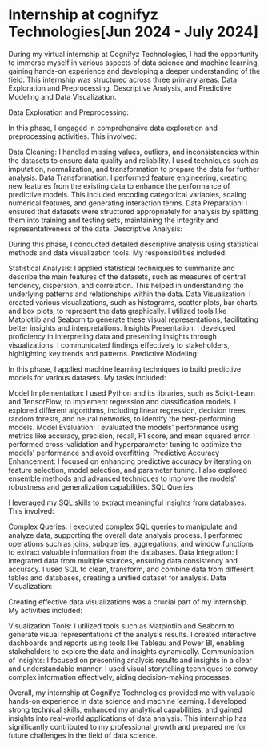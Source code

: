 # Internship at cognifyz Technologies[Jun 2024 - July 2024]
During my virtual internship at Cognifyz Technologies, I had the opportunity to immerse myself in various aspects of data science and machine learning, gaining hands-on experience and developing a deeper understanding of the field. This internship was structured across three primary areas: Data Exploration and Preprocessing, Descriptive Analysis, and Predictive Modeling and Data Visualization.

Data Exploration and Preprocessing:

In this phase, I engaged in comprehensive data exploration and preprocessing activities. This involved:

Data Cleaning: I handled missing values, outliers, and inconsistencies within the datasets to ensure data quality and reliability. I used techniques such as imputation, normalization, and transformation to prepare the data for further analysis.
Data Transformation: I performed feature engineering, creating new features from the existing data to enhance the performance of predictive models. This included encoding categorical variables, scaling numerical features, and generating interaction terms.
Data Preparation: I ensured that datasets were structured appropriately for analysis by splitting them into training and testing sets, maintaining the integrity and representativeness of the data.
Descriptive Analysis:

During this phase, I conducted detailed descriptive analysis using statistical methods and data visualization tools. My responsibilities included:

Statistical Analysis: I applied statistical techniques to summarize and describe the main features of the datasets, such as measures of central tendency, dispersion, and correlation. This helped in understanding the underlying patterns and relationships within the data.
Data Visualization: I created various visualizations, such as histograms, scatter plots, bar charts, and box plots, to represent the data graphically. I utilized tools like Matplotlib and Seaborn to generate these visual representations, facilitating better insights and interpretations.
Insights Presentation: I developed proficiency in interpreting data and presenting insights through visualizations. I communicated findings effectively to stakeholders, highlighting key trends and patterns.
Predictive Modeling:

In this phase, I applied machine learning techniques to build predictive models for various datasets. My tasks included:

Model Implementation: I used Python and its libraries, such as Scikit-Learn and TensorFlow, to implement regression and classification models. I explored different algorithms, including linear regression, decision trees, random forests, and neural networks, to identify the best-performing models.
Model Evaluation: I evaluated the models' performance using metrics like accuracy, precision, recall, F1 score, and mean squared error. I performed cross-validation and hyperparameter tuning to optimize the models' performance and avoid overfitting.
Predictive Accuracy Enhancement: I focused on enhancing predictive accuracy by iterating on feature selection, model selection, and parameter tuning. I also explored ensemble methods and advanced techniques to improve the models' robustness and generalization capabilities.
SQL Queries:

I leveraged my SQL skills to extract meaningful insights from databases. This involved:

Complex Queries: I executed complex SQL queries to manipulate and analyze data, supporting the overall data analysis process. I performed operations such as joins, subqueries, aggregations, and window functions to extract valuable information from the databases.
Data Integration: I integrated data from multiple sources, ensuring data consistency and accuracy. I used SQL to clean, transform, and combine data from different tables and databases, creating a unified dataset for analysis.
Data Visualization:

Creating effective data visualizations was a crucial part of my internship. My activities included:

Visualization Tools: I utilized tools such as Matplotlib and Seaborn to generate visual representations of the analysis results. I created interactive dashboards and reports using tools like Tableau and Power BI, enabling stakeholders to explore the data and insights dynamically.
Communication of Insights: I focused on presenting analysis results and insights in a clear and understandable manner. I used visual storytelling techniques to convey complex information effectively, aiding decision-making processes.

Overall, my internship at Cognifyz Technologies provided me with valuable hands-on experience in data science and machine learning. I developed strong technical skills, enhanced my analytical capabilities, and gained insights into real-world applications of data analysis. This internship has significantly contributed to my professional growth and prepared me for future challenges in the field of data science.


